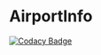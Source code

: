 # AirportInfo
[![Codacy Badge](https://api.codacy.com/project/badge/Grade/66db7281c2284385a5cd4d6b4d104c04)](https://www.codacy.com/app/VolodymyrBalamut/AirportInfo?utm_source=github.com&amp;utm_medium=referral&amp;utm_content=VolodymyrBalamut/AirportInfo&amp;utm_campaign=Badge_Grade)